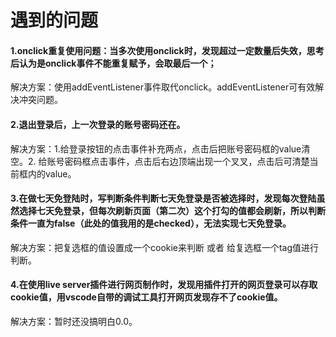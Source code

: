 # 遇到的问题

####  1.onclick重复使用问题：当多次使用onclick时，发现超过一定数量后失效，思考后认为是onclick事件不能重复赋予，会取最后一个；

解决方案：使用addEventListener事件取代onclick。addEventListener可有效解决冲突问题。

#### 2.退出登录后，上一次登录的账号密码还在。

解决方案：1.给登录按钮的点击事件补充两点，点击后把账号密码框的value清空。2. 给账号密码框点击事件，点击后右边顶端出现一个叉叉，点击后可清楚当前框内的value。

#### 3.在做七天免登陆时，写判断条件判断七天免登录是否被选择时，发现每次登陆虽然选择七天免登录，但每次刷新页面（第二次）这个打勾的值都会刷新，所以判断条件一直为false（此处的值我用的是checked），无法实现七天免登录。

解决方案：把复选框的值设置成一个cookie来判断  或者  给复选框一个tag值进行判断。

#### 4.在使用live server插件进行网页制作时，发现用插件打开的网页登录可以存取cookie值，用vscode自带的调试工具打开网页发现存不了cookie值。

解决方案：暂时还没搞明白0.0。

